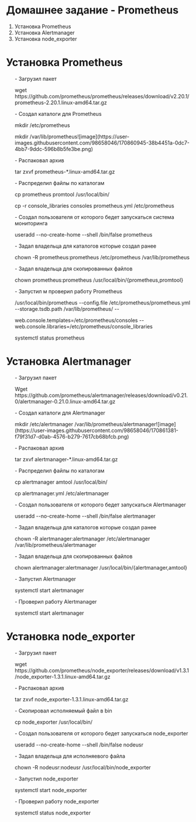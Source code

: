# Домашнее задание - Prometheus

<ol>
<li>Установка Prometheus</li>
<li>Установка Alertmanager</li>
<li>Установка node_exporter</li>  
</ol>  

# Установка Prometheus

<ul>
<p>- Загрузил пакет 
<p>wget https://github.com/prometheus/prometheus/releases/download/v2.20.1/prometheus-2.20.1.linux-amd64.tar.gz
<p>  - Создал каталоги для Prometheus
<p>mkdir /etc/prometheus
<p>mkdir /var/lib/prometheus![image](https://user-images.githubusercontent.com/98658046/170860945-38b4451a-0dc7-4bb7-9ddc-596b8b5fe3be.png)
<p>  - Распаковал архив
<p>tar zxvf prometheus-*.linux-amd64.tar.gz
<p>  - Распределил файлы по каталогам
<p>cp prometheus promtool /usr/local/bin/
<p>cp -r console_libraries consoles prometheus.yml /etc/prometheus
<p>  - Создал пользователя от которого бедет запускаться система мониторинга
<p>useradd --no-create-home --shell /bin/false prometheus
<p>  - Задал владельца для каталогов которые создал ранее
<p>chown -R prometheus:prometheus /etc/prometheus /var/lib/prometheus
<p>  - Задал владельца для скопированных файлов
<p>chown prometheus:prometheus /usr/local/bin/{prometheus,promtool}
<p>  - Запустил м проверил работу Prometheus   
<p>/usr/local/bin/prometheus --config.file /etc/prometheus/prometheus.yml --storage.tsdb.path /var/lib/prometheus/ --
<p>web.console.templates=/etc/prometheus/consoles --web.console.libraries=/etc/prometheus/console_libraries

<p>systemctl status prometheus  
</ul>  

# Установка Alertmanager

<ul>
<p>- Загрузил пакет
<p>Wget https://github.com/prometheus/alertmanager/releases/download/v0.21.0/alertmanager-0.21.0.linux-amd64.tar.gz
<p>- Создал каталоги для Alertmanager
<p>mkdir /etc/alertmanager /var/lib/prometheus/alertmanager![image](https://user-images.githubusercontent.com/98658046/170861381-f79f31d7-d0ab-4576-b279-7617cb68bfcb.png)
<p>- Распаковал архив
<p>tar zxvf alertmanager-*.linux-amd64.tar.gz
<p>- Распределил файлы по каталогам
<p>cp alertmanager amtool /usr/local/bin/
<p>cp alertmanager.yml /etc/alertmanager
<p>- Создал пользователя от которого бедет запускаться Alertmanager
<p>useradd --no-create-home --shell /bin/false alertmanager
<p>- Задал владельца для каталогов которые создал ранее
<p>chown -R alertmanager:alertmanager /etc/alertmanager /var/lib/prometheus/alertmanager  
<p>- Задал владельца для скопированных файлов 
<p>chown alertmanager:alertmanager /usr/local/bin/{alertmanager,amtool}
<p>- Запустил Alertmanager
<p>systemctl start alertmanager
<p>- Проверил работу Alertmanager
<p>systemctl start alertmanager
</ul>

# Установка node_exporter

<ul>
<p>- Загрузил пакет
<p>wget https://github.com/prometheus/node_exporter/releases/download/v1.3.1/node_exporter-1.3.1.linux-amd64.tar.gz
<p>- Распаковал архив
<p>tar zxvf  node_exporter-1.3.1.linux-amd64.tar.gz
<p>- Скопировал исполняемый файл в bin
<p>cp node_exporter /usr/local/bin/
<p>- Создал пользователя от которого бедет запускаться node_exporter
<p>useradd --no-create-home --shell /bin/false nodeusr
<p>- Задал владельца для исполняевого файла
<p>chown -R nodeusr:nodeusr /usr/local/bin/node_exporter
<p>- Запустил node_exporter
<p>systemctl start node_exporter
<p>- Проверил работу node_exporter
<p>systemctl status node_exporter  
</ul>
